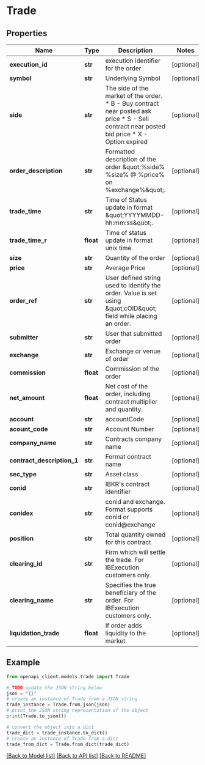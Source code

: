 # Trade


## Properties

Name | Type | Description | Notes
------------ | ------------- | ------------- | -------------
**execution_id** | **str** | execution identifier for the order | [optional] 
**symbol** | **str** | Underlying Symbol | [optional] 
**side** | **str** | The side of the market of the order.   * B - Buy contract near posted ask price   * S - Sell contract near posted bid price   * X - Option expired  | [optional] 
**order_description** | **str** | Formatted description of the order \&quot;%side% %size% @ %price% on %exchange%\&quot;. | [optional] 
**trade_time** | **str** | Time of Status update in format \&quot;YYYYMMDD-hh:mm:ss\&quot;. | [optional] 
**trade_time_r** | **float** | Time of status update in format unix time. | [optional] 
**size** | **str** | Quantity of the order | [optional] 
**price** | **str** | Average Price | [optional] 
**order_ref** | **str** | User defined string used to identify the order. Value is set using \&quot;cOID\&quot; field while placing an order. | [optional] 
**submitter** | **str** | User that submitted order | [optional] 
**exchange** | **str** | Exchange or venue of order | [optional] 
**commission** | **float** | Commission of the order | [optional] 
**net_amount** | **float** | Net cost of the order, including contract multiplier and quantity. | [optional] 
**account** | **str** | accountCode | [optional] 
**acount_code** | **str** | Account Number | [optional] 
**company_name** | **str** | Contracts company name | [optional] 
**contract_description_1** | **str** | Format contract name | [optional] 
**sec_type** | **str** | Asset class | [optional] 
**conid** | **str** | IBKR&#39;s contract identifier | [optional] 
**conidex** | **str** | conid and exchange. Format supports conid or conid@exchange | [optional] 
**position** | **str** | Total quantity owned for this contract | [optional] 
**clearing_id** | **str** | Firm which will settle the trade. For IBExecution customers only. | [optional] 
**clearing_name** | **str** | Specifies the true beneficiary of the order. For IBExecution customers only. | [optional] 
**liquidation_trade** | **float** | If order adds liquidity to the market. | [optional] 

## Example

```python
from openapi_client.models.trade import Trade

# TODO update the JSON string below
json = "{}"
# create an instance of Trade from a JSON string
trade_instance = Trade.from_json(json)
# print the JSON string representation of the object
print(Trade.to_json())

# convert the object into a dict
trade_dict = trade_instance.to_dict()
# create an instance of Trade from a dict
trade_from_dict = Trade.from_dict(trade_dict)
```
[[Back to Model list]](../README.md#documentation-for-models) [[Back to API list]](../README.md#documentation-for-api-endpoints) [[Back to README]](../README.md)


